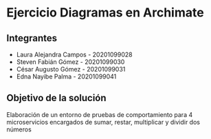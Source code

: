 # Ejercicio Diagramas en Archimate

## Integrantes
* Laura Alejandra Campos - 20201099028
* Steven Fabián Gómez - 20201099030
* César Augusto Gómez - 20201099031
* Edna Nayibe Palma - 20201099041

## Objetivo de la solución
Elaboración de un entorno de pruebas de comportamiento para 4 microservicios encargados de sumar, restar, multiplicar y dividir dos números
